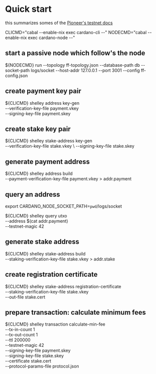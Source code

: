 # Quick start

this summarizes somes of the [Pioneer's testnet docs](https://github.com/input-output-hk/cardano-tutorials/tree/master/pioneers-testnet)

CLICMD="cabal --enable-nix exec cardano-cli --"
NODECMD="cabal --enable-nix exec cardano-node --"


## start a passive node which follow's the node

${NODECMD} run --topology ff-topology.json --database-path db --socket-path logs/socket --host-addr 127.0.0.1 --port 3001 --config ff-config.json


## create payment key pair

${CLICMD} shelley address key-gen \
     --verification-key-file payment.vkey \
     --signing-key-file payment.skey


## create stake key pair

${CLICMD} shelley stake-address key-gen \
 --verification-key-file stake.vkey \ 
 --signing-key-file stake.skey


## generate payment address

${CLICMD} shelley address build \
     --payment-verification-key-file payment.vkey > addr.payment


## query an address

export CARDANO_NODE_SOCKET_PATH=`pwd`/logs/socket

${CLICMD} shelley query utxo \
     --address $(cat addr.payment) \
     --testnet-magic 42


## generate stake address

${CLICMD} shelley stake-address build \
     --staking-verification-key-file stake.vkey > addr.stake



## create registration certificate

${CLICMD} shelley stake-address registration-certificate \
     --staking-verification-key-file stake.vkey \
     --out-file stake.cert


## prepare transaction: calculate minimum fees

${CLICMD} shelley transaction calculate-min-fee \
     --tx-in-count 1 \
     --tx-out-count 1 \
     --ttl 200000 \
     --testnet-magic 42 \
     --signing-key-file payment.skey \
     --signing-key-file stake.skey \
     --certificate stake.cert \
     --protocol-params-file protocol.json

